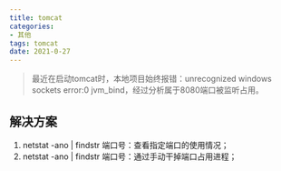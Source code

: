 ```yaml
---
title: tomcat
categories:
- 其他
tags: tomcat
date: 2021-0-27
---
```


> 最近在启动tomcat时，本地项目始终报错：unrecognized windows sockets error:0 jvm_bind，经过分析属于8080端口被监听占用。

## 解决方案
1. netstat -ano | findstr 端口号：查看指定端口的使用情况；
2. netstat -ano | findstr 端口号：通过手动干掉端口占用进程；
